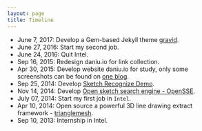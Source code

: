 ```yaml
---
layout: page
title: Timeline
---
```


- June  7, 2017: Develop a Gem-based Jekyll theme [gravid](https://github.com/zddhub/gravid).
- June 27, 2016: Start my second job.
- June 24, 2016: Quit Intel.
- Sep  16, 2015: Redesign daniu.io for link collection.
- Apr  30, 2015: Develop website daniu.io for study, only some screenshots can be found on [one blog](http://www.zddhub.com/fun/2015/09/16/daniu-io).
- Sep  25, 2014: Develop [Sketch Recognize Demo](http://sr.opensse.com/).
- Nov  14, 2014: Develop [Open sketch search engine - OpenSSE](http://opensse.com/).
- July 07, 2014: Start my first job in `Intel`.
- Apr  10, 2014: Open source a powerful 3D line drawing extract framework - [trianglemesh](https://github.com/zddhub/trianglemesh).
- Sep  10, 2013: Internship in Intel.
